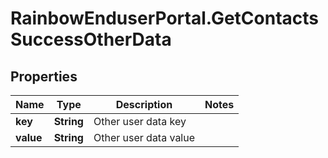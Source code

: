 # RainbowEnduserPortal.GetContactsSuccessOtherData

## Properties

Name | Type | Description | Notes
------------ | ------------- | ------------- | -------------
**key** | **String** | Other user data key | 
**value** | **String** | Other user data value | 


